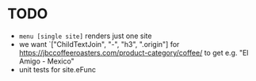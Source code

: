 # TODO
- `menu [single site]` renders just one site
- we want `["ChildTextJoin", "-", "h3", ".origin"] for https://jbccoffeeroasters.com/product-category/coffee/ to get e.g. "El Amigo - Mexico"
- unit tests for site.eFunc
